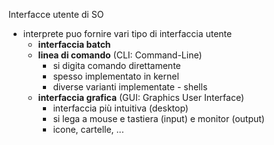 Interfacce utente di SO
- interprete puo fornire vari tipo di interfaccia utente
	- **interfaccia batch**
	- **linea di comando** (CLI: Command-Line)
		- si digita comando direttamente 
		- spesso implementato in kernel
		- diverse varianti implementate - shells
	- **interfaccia grafica** (GUI: Graphics User Interface)
		- interfaccia più intuitiva (desktop)
		- si lega a mouse e tastiera (input) e monitor (output)
		- icone, cartelle, ...